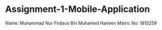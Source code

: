 # Assignment-1-Mobile-Application

Name: Muhammad Nur Firdaus Bin Muhamed Haireen
Matric No: 1815259
